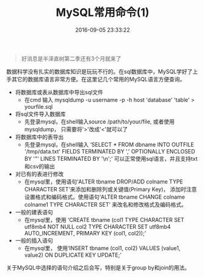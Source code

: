 ﻿---
title: MySQL常用命令(1)
date: 2016-09-05 23:33:22
tags:
 - MySQL
 - Database
categories: 编程
---

> 好消息是半泽直树第二季还有3个月就来了

数据科学没有扎实的数据库知识是玩玩不行的。在sql数据库中，MySQL学好了上手其它的数据库语言非常方便。在这里记几个常用的MySQL语言方便查询。<!---more--->

 - 将数据库或表从数据库中导出sql文件
    - 在cmd 输入 mysqldump -u username -p -h host 'database' 'table' > yourfile.sql
 - 将sql文件导入数据库
    - 先登录mysql，在shell输入source /path/to/your/file, 或者使用mysqldump， 只需要将'>'改成'<'就可以了
 - 将数据库中的表导出
    - 先登录mysql，在shell输入 ‘SELECT * FROM dbname INTO OUTFILE '/tmp/data.txt' FIELDS TERMINATED BY ',' OPTIONALLY ENCLOSED BY '"' LINES TERMINATED BY '\n';’ 可以正常使用sql语言，并且支持txt和csv的输出
 - 对已有的表进行修改
    - 在mysql里，使用语句‘ALTER tbname DROP/ADD colname  TYPE CHARACTER SET’来添加和删除列或关键值(Primary Key)， 添加时注意设置格式和编码格式。使用语句‘ALTER tbname CHANGE colname colname1 TYPE CHARACTER SET’ 来改名和修改格式及编码格式。
 - 一般的建表语句
    - 在mysql里，使用 ‘CREATE tbname (col1 TYPE CHARACTER SET utf8mb4 NOT NULL col2 TYPE CHARACTER SET utf8mb4 AUTO_INCREMENT, PRIMARY KEY (col1, col2));’
 - 一般的插入语句
    - 在mysql里， 使用‘INSERT tbname (col1, col2) VALUES (value1, value2) ON DUPLICATE KEY UPDATE;’

关于MySQL中选择的语句介绍之后会写，特别是关于group by和join的用法。
